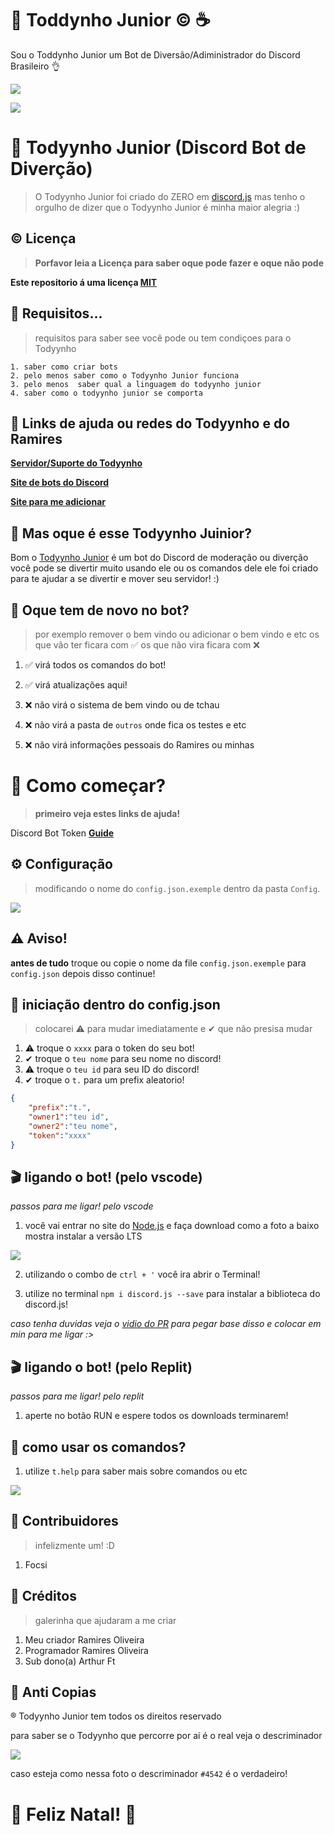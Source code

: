 # 🎄 Toddynho Junior © ☕
Sou  o Toddynho Junior um Bot  de Diversão/Adiministrador do Discord  Brasileiro 👌

[![ ](https://github.com/ntkme/github-buttons/workflows/build/badge.svg)](https://github.com/gabrielramires/Todyynho-Junior)

![ ](https://cdn.discordapp.com/attachments/727984820269088798/785610899498336296/unknown.png)

# 🤖 Todyynho Junior (Discord Bot de Diverção)
> O Todyynho Junior foi criado do ZERO em [discord.js](https://discordjs.guide) mas tenho o orgulho de dizer que o Todyynho Junior é minha  maior alegria :)

## © Licença
> **Porfavor leia a Licença para saber oque pode fazer e oque não pode**

 **Este repositorio á uma licença [MIT](https://github.com/gabrielramires/Todyynho-Junior/blob/master/LICENSE)**

## 🔸 Requisitos...
> requisitos para saber see você pode ou tem condiçoes para o Todyynho

```
1. saber como criar bots
2. pelo menos saber como o Todyynho Junior funciona
3. pelo menos  saber qual a linguagem do todyynho junior
4. saber como o todyynho junior se comporta
```

## 🔗 Links de ajuda ou redes do Todyynho e do Ramires

**[Servidor/Suporte do Todyynho](https://discord.gg/7qv85mB)**

**[Site de bots do Discord](https://discord.bots.gg/bots/708843221903605780)**

**[Site para me adicionar](https://discord.com/oauth2/authorize?client_id=708843221903605780&scope=bot&permissions=1031269599)**

## 🔌 Mas oque é esse Todyynho Juinior?

Bom o [Todyynho Junior](https://discord.com/oauth2/authorize?client_id=708843221903605780&scope=bot&permissions=1031269599) é um bot do Discord de moderação ou diverção você pode se divertir muito usando ele ou os comandos dele ele foi criado para te ajudar a se divertir e mover seu servidor! :)

## 📰 **Oque tem de novo no bot?**
>por exemplo remover o bem vindo ou adicionar o bem vindo e etc os que vão ter ficara com ✅ os que não vira ficara com ❌

1. ✅ virá todos os comandos do bot!
2. ✅ virá atualizações aqui!

1. ❌ não virá o sistema de bem vindo ou de tchau
2. ❌ não virá a pasta de `outros` onde fica os testes e etc 
3. ❌ não virá informações pessoais do Ramires ou minhas 

# 🚀 **Como começar?**
> **primeiro veja estes links de ajuda!**

Discord Bot Token **[Guide](https://discordjs.guide/preparations/setting-up-a-bot-application.html#creating-your-bot)**

## ⚙️ **Configuração**
> modificando  o nome do `config.json.exemple` dentro da pasta `Config`.

![ ](https://cdn.discordapp.com/attachments/776428610096857098/785617396575895583/unknown.png)

## ⚠ **Aviso!**

**antes de tudo** troque ou copie o nome da file `config.json.exemple` para `config.json` depois disso continue!

## 🔏 iniciação dentro do config.json
> colocarei ⚠ para mudar imediatamente e  ✔ que não presisa mudar

1. ⚠ troque o `xxxx` para o token do seu bot!
2. ✔ troque o `teu nome` para seu nome no discord!
3. ⚠ troque o `teu id` para seu ID do discord!
4. ✔ troque o `t.` para um prefix aleatorio!

```json
{
    "prefix":"t.",
    "owner1":"teu id",
    "owner2":"teu nome",
    "token":"xxxx"
}
```

## 🎬 ligando o bot! (pelo vscode)

*passos para me ligar! pelo vscode*

1. você vai entrar no site do [Node.js](https://nodejs.org/en/) e faça download como a foto a baixo mostra instalar a  versão LTS

![ ](https://cdn.discordapp.com/attachments/785867516018294784/785868787077480469/unknown.png)

2. utilizando o combo de `ctrl + '` você ira abrir o Terminal!

3. utilize no terminal `npm i discord.js --save` para instalar a biblioteca do discord.js!

*caso tenha duvidas veja o [vidio do PR](https://www.youtube.com/watch?v=KYnXhtyqQRQ) para pegar base disso e colocar em min para me ligar :>*

## 🎬 ligando o bot! (pelo Replit)

*passos para me ligar! pelo replit*

1. aperte no botão RUN e espere todos os downloads terminarem!

## 📑 como usar os comandos?
1. utilize `t.help` para saber mais sobre comandos ou etc

![ ](https://cdn.discordapp.com/attachments/727984820269088798/785886090178723881/unknown.png)

## 🤝 Contribuidores
> infelizmente um! :D

1. Focsi

## 📝 Créditos

> galerinha que ajudaram a me criar 

1. Meu criador Ramires Oliveira
2. Programador Ramires Oliveira
4. Sub dono(a) Arthur Ft

## 🥇 Anti Copias

® Todyynho Junior tem todos os direitos reservado 

para saber se o Todyynho que percorre por ai é o real veja o descriminador

![ ](https://cdn.discordapp.com/attachments/709833617370513498/785863070969757746/unknown.png)

caso esteja como nessa foto o descriminador `#4542` é o verdadeiro!

# 🎄 Feliz Natal! 🎄

